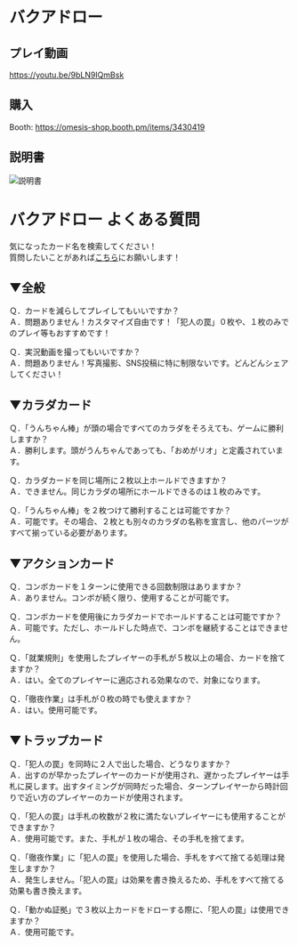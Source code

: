 # バクアドロー

## プレイ動画
https://youtu.be/9bLN9IQmBsk

## 購入

Booth: https://omesis-shop.booth.pm/items/3430419

## 説明書
![説明書](https://user-images.githubusercontent.com/37191619/142194427-7738e074-3b92-44cc-bb4e-b0a0a713c7f4.png)

# バクアドロー よくある質問
気になったカード名を検索してください！  
質問したいことがあれば[こちら](https://github.com/omegasisters/bakuadraw/issues)にお願いします！

## ▼全般

Ｑ．カードを減らしてプレイしてもいいですか？  
Ａ．問題ありません！カスタマイズ自由です！「犯人の罠」０枚や、１枚のみでのプレイ等もおすすめです！

Ｑ．実況動画を撮ってもいいですか？  
Ａ．問題ありません！写真撮影、SNS投稿に特に制限ないです。どんどんシェアしてください！

## ▼カラダカード

Ｑ．「うんちゃん棒」が頭の場合ですべてのカラダをそろえても、ゲームに勝利しますか？  
Ａ．勝利します。頭がうんちゃんであっても、「おめがリオ」と定義されています。

Ｑ．カラダカードを同じ場所に２枚以上ホールドできますか？  
Ａ．できません。同じカラダの場所にホールドできるのは１枚のみです。

Ｑ．「うんちゃん棒」を２枚つけて勝利することは可能ですか？  
Ａ．可能です。その場合、２枚とも別々のカラダの名称を宣言し、他のパーツがすべて揃っている必要があります。

## ▼アクションカード

Ｑ．コンボカードを１ターンに使用できる回数制限はありますか？  
Ａ．ありません。コンボが続く限り、使用することが可能です。

Ｑ．コンボカードを使用後にカラダカードでホールドすることは可能ですか？  
Ａ．可能です。ただし、ホールドした時点で、コンボを継続することはできません。

Ｑ．「就業規則」を使用したプレイヤーの手札が５枚以上の場合、カードを捨てますか？  
Ａ．はい。全てのプレイヤーに適応される効果なので、対象になります。

Ｑ．「徹夜作業」は手札が０枚の時でも使えますか？  
Ａ．はい。使用可能です。

## ▼トラップカード

Ｑ．「犯人の罠」を同時に２人で出した場合、どうなりますか？  
Ａ．出すのが早かったプレイヤーのカードが使用され、遅かったプレイヤーは手札に戻します。出すタイミングが同時だった場合、ターンプレイヤーから時計回りで近い方のプレイヤーのカードが使用されます。

Ｑ．「犯人の罠」は手札の枚数が２枚に満たないプレイヤーにも使用することができますか？  
Ａ．使用可能です。また、手札が１枚の場合、その手札を捨てます。

Ｑ．「徹夜作業」に「犯人の罠」を使用した場合、手札をすべて捨てる処理は発生しますか？  
Ａ．発生しません。「犯人の罠」は効果を書き換えるため、手札をすべて捨てる効果も書き換えます。

Ｑ．「動かぬ証拠」で３枚以上カードをドローする際に、「犯人の罠」は使用できますか？  
Ａ．使用可能です。
